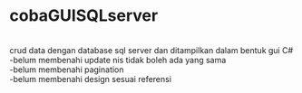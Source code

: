 # cobaGUISQLserver
<br>
crud data dengan database sql server dan ditampilkan dalam bentuk gui C#
<br>
-belum membenahi update nis tidak boleh ada yang sama <br>
-belum membenahi pagination <br>
-belum membenahi design sesuai referensi
